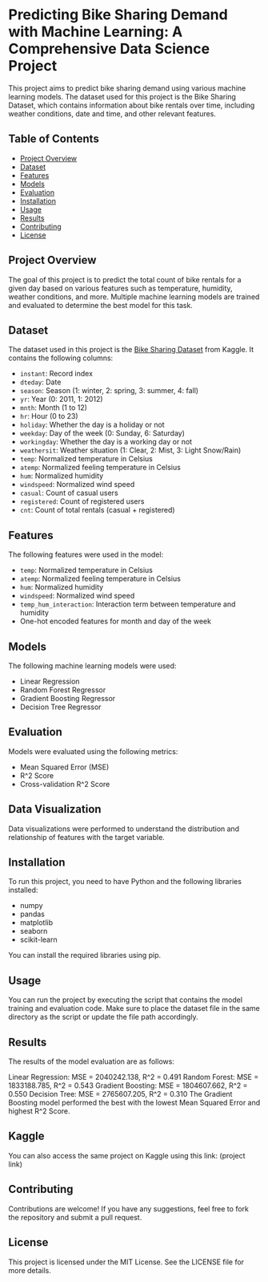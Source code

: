 # Predicting Bike Sharing Demand with Machine Learning: A Comprehensive Data Science Project

This project aims to predict bike sharing demand using various machine learning models. The dataset used for this project is the Bike Sharing Dataset, which contains information about bike rentals over time, including weather conditions, date and time, and other relevant features.

## Table of Contents
- [Project Overview](#project-overview)
- [Dataset](#dataset)
- [Features](#features)
- [Models](#models)
- [Evaluation](#evaluation)
- [Installation](#installation)
- [Usage](#usage)
- [Results](#results)
- [Contributing](#contributing)
- [License](#license)

## Project Overview
The goal of this project is to predict the total count of bike rentals for a given day based on various features such as temperature, humidity, weather conditions, and more. Multiple machine learning models are trained and evaluated to determine the best model for this task.

## Dataset
The dataset used in this project is the [Bike Sharing Dataset](https://www.kaggle.com/datasets/marklvl/bike-sharing-dataset/data) from Kaggle. It contains the following columns:
- `instant`: Record index
- `dteday`: Date
- `season`: Season (1: winter, 2: spring, 3: summer, 4: fall)
- `yr`: Year (0: 2011, 1: 2012)
- `mnth`: Month (1 to 12)
- `hr`: Hour (0 to 23)
- `holiday`: Whether the day is a holiday or not
- `weekday`: Day of the week (0: Sunday, 6: Saturday)
- `workingday`: Whether the day is a working day or not
- `weathersit`: Weather situation (1: Clear, 2: Mist, 3: Light Snow/Rain)
- `temp`: Normalized temperature in Celsius
- `atemp`: Normalized feeling temperature in Celsius
- `hum`: Normalized humidity
- `windspeed`: Normalized wind speed
- `casual`: Count of casual users
- `registered`: Count of registered users
- `cnt`: Count of total rentals (casual + registered)

## Features
The following features were used in the model:
- `temp`: Normalized temperature in Celsius
- `atemp`: Normalized feeling temperature in Celsius
- `hum`: Normalized humidity
- `windspeed`: Normalized wind speed
- `temp_hum_interaction`: Interaction term between temperature and humidity
- One-hot encoded features for month and day of the week

## Models
The following machine learning models were used:
- Linear Regression
- Random Forest Regressor
- Gradient Boosting Regressor
- Decision Tree Regressor

## Evaluation
Models were evaluated using the following metrics:
- Mean Squared Error (MSE)
- R^2 Score
- Cross-validation R^2 Score

## Data Visualization
Data visualizations were performed to understand the distribution and relationship of features with the target variable.

## Installation
To run this project, you need to have Python and the following libraries installed:
- numpy
- pandas
- matplotlib
- seaborn
- scikit-learn

You can install the required libraries using pip.

## Usage
You can run the project by executing the script that contains the model training and evaluation code. Make sure to place the dataset file in the same directory as the script or update the file path accordingly.

## Results
The results of the model evaluation are as follows:

Linear Regression: MSE = 2040242.138, R^2 = 0.491
Random Forest: MSE = 1833188.785, R^2 = 0.543
Gradient Boosting: MSE = 1804607.662, R^2 = 0.550
Decision Tree: MSE = 2765607.205, R^2 = 0.310
The Gradient Boosting model performed the best with the lowest Mean Squared Error and highest R^2 Score.

## Kaggle
You can also access the same project on Kaggle using this link: (project link)

## Contributing
Contributions are welcome! If you have any suggestions, feel free to fork the repository and submit a pull request.

## License
This project is licensed under the MIT License. See the LICENSE file for more details.
